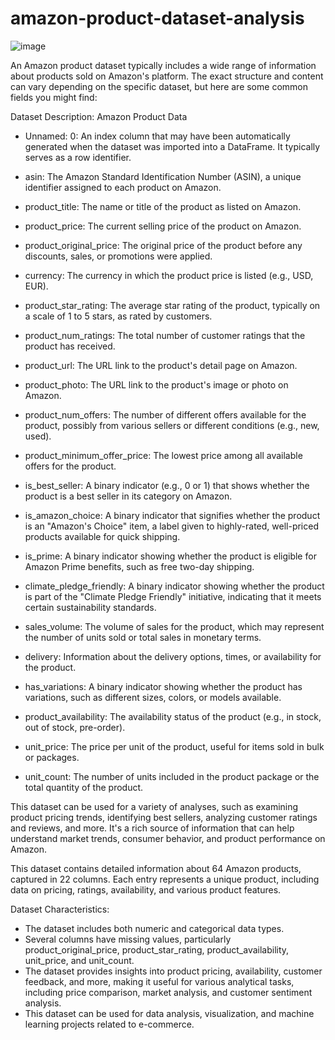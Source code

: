 # amazon-product-dataset-analysis

![image](https://github.com/user-attachments/assets/26bd24d6-3911-4545-b686-367c51440741)




An Amazon product dataset typically includes a wide range of information about products sold on Amazon's platform. The exact structure and content can vary depending on the specific dataset, but here are some common fields you might find:

Dataset Description: Amazon Product Data

* Unnamed: 0: An index column that may have been automatically generated when the dataset was imported into a DataFrame. It typically serves as a row identifier.

* asin: The Amazon Standard Identification Number (ASIN), a unique identifier assigned to each product on Amazon.

* product_title: The name or title of the product as listed on Amazon.

* product_price: The current selling price of the product on Amazon.

* product_original_price: The original price of the product before any discounts, sales, or promotions were applied.

* currency: The currency in which the product price is listed (e.g., USD, EUR).

* product_star_rating: The average star rating of the product, typically on a scale of 1 to 5 stars, as rated by customers.

* product_num_ratings: The total number of customer ratings that the product has received.

* product_url: The URL link to the product's detail page on Amazon.

* product_photo: The URL link to the product's image or photo on Amazon.

* product_num_offers: The number of different offers available for the product, possibly from various sellers or different conditions 
  (e.g., new, used).

* product_minimum_offer_price: The lowest price among all available offers for the product.

* is_best_seller: A binary indicator (e.g., 0 or 1) that shows whether the product is a best seller in its category on Amazon.

* is_amazon_choice: A binary indicator that signifies whether the product is an "Amazon's Choice" item, a label given to highly-rated, 
  well-priced products available for quick shipping.

* is_prime: A binary indicator showing whether the product is eligible for Amazon Prime benefits, such as free two-day shipping.

* climate_pledge_friendly: A binary indicator showing whether the product is part of the "Climate Pledge Friendly" initiative, indicating 
  that it meets certain sustainability standards.

* sales_volume: The volume of sales for the product, which may represent the number of units sold or total sales in monetary terms.

* delivery: Information about the delivery options, times, or availability for the product.

* has_variations: A binary indicator showing whether the product has variations, such as different sizes, colors, or models available.

* product_availability: The availability status of the product (e.g., in stock, out of stock, pre-order).

* unit_price: The price per unit of the product, useful for items sold in bulk or packages.

* unit_count: The number of units included in the product package or the total quantity of the product.

This dataset can be used for a variety of analyses, such as examining product pricing trends, identifying best sellers, analyzing customer ratings and reviews, and more. It's a rich source of information that can help understand market trends, consumer behavior, and product performance on Amazon.


This dataset contains detailed information about 64 Amazon products, captured in 22 columns. Each entry represents a unique product, including data on pricing, ratings, availability, and various product features.

Dataset Characteristics:

* The dataset includes both numeric and categorical data types.
* Several columns have missing values, particularly product_original_price, product_star_rating, product_availability, unit_price, and 
  unit_count.
* The dataset provides insights into product pricing, availability, customer feedback, and more, making it useful for various analytical 
  tasks, including price comparison, market analysis, and customer sentiment analysis.
* This dataset can be used for data analysis, visualization, and machine learning projects related to e-commerce.
